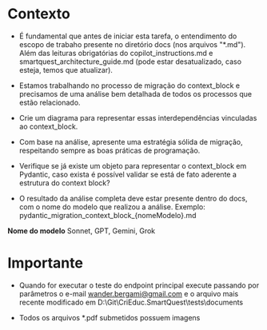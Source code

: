 # Contexto
- É fundamental que antes de iniciar esta tarefa, o entendimento do escopo de trabaho presente no diretório docs (nos arquivos "*.md"). Além das leituras obrigatórias do copilot_instructions.md e smartquest_architecture_guide.md (pode estar desatualizado, caso esteja, temos que atualizar).

- Estamos trabalhando no processo de migração do context_block e precisamos de uma análise bem detalhada de todos os processos que estão relacionado.

- Crie um diagrama para representar essas interdependências vinculadas ao context_block.

- Com base na análise, apresente uma estratégia sólida de migração, respeitando sempre as boas práticas de programação.

- Verifique se já existe um objeto para representar o context_block em Pydantic, caso exista é possível validar se está de fato aderente a estrutura do context block?

- O resultado da análise completa deve estar presente dentro do docs, com o nome do modelo que realizou a análise. Exemplo: pydantic_migration_context_block_{nomeModelo}.md

**Nome do modelo**
Sonnet,
GPT,
Gemini,
Grok

# Importante
- Quando for executar o teste do endpoint principal execute passando por parâmetros o e-mail wander.bergami@gmail.com e o arquivo mais recente modificado em D:\Git\CriEduc.SmartQuest\tests\documents 

- Todos os arquivos *.pdf submetidos possuem imagens

